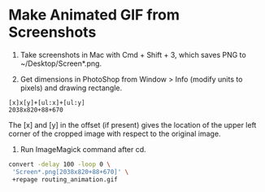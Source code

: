
# Make Animated GIF from Screenshots

1. Take screenshots in Mac with Cmd + Shift + 3, which saves PNG to ~/Desktop/Screen*.png.

1. Get dimensions in PhotoShop from Window > Info (modify units to pixels) and drawing rectangle.

  ```
  [x]x[y]+[ul:x]+[ul:y]
  2038x820+88+670
  ```
  The [x] and [y] in the offset (if present) gives the location of the upper left corner of the cropped image with respect to the original image.

1. Run ImageMagick command after cd.

  ```bash
  convert -delay 100 -loop 0 \
   'Screen*.png[2038x820+88+670]' \
   +repage routing_animation.gif
  ```
